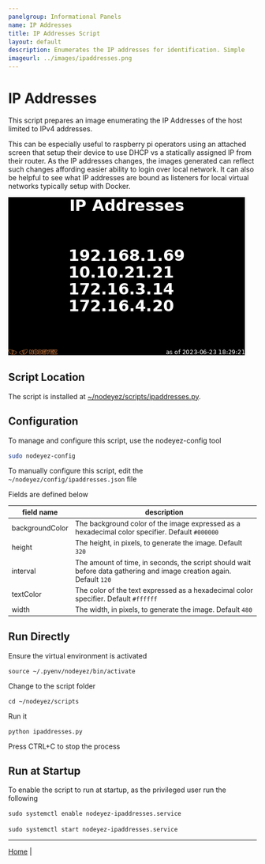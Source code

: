 ```yaml
---
panelgroup: Informational Panels
name: IP Addresses
title: IP Addresses Script
layout: default
description: Enumerates the IP addresses for identification. Simple
imageurl: ../images/ipaddresses.png
---
```


# IP Addresses

This script prepares an image enumerating the IP Addresses of the host
limited to IPv4 addresses.  

This can be especially useful to raspberry pi operators using an attached
screen that setup their device to use DHCP vs a statically assigned IP 
from their router. As the IP addresses changes, the images generated can 
reflect such changes affording easier ability to login over local network.
It can also be helpful to see what IP addresses are bound as listeners for
local virtual networks typically setup with Docker.

![sample image of ip addresses](../images/ipaddresses.png)

## Script Location

The script is installed at
[~/nodeyez/scripts/ipaddresses.py](../scripts/ipaddresses.py).

## Configuration

To manage and configure this script, use the nodeyez-config tool

```sh
sudo nodeyez-config
```

To manually configure this script, edit the `~/nodeyez/config/ipaddresses.json` file

Fields are defined below

| field name | description |
| --- | --- |
| backgroundColor | The background color of the image expressed as a hexadecimal color specifier. Default `#000000` |
| height | The height, in pixels, to generate the image. Default `320` |
| interval | The amount of time, in seconds, the script should wait before data gathering and image creation again. Default `120` |
| textColor | The color of the text expressed as a hexadecimal color specifier. Default `#ffffff` | 
| width | The width, in pixels, to generate the image. Default `480` |

## Run Directly

Ensure the virtual environment is activated
```shell
source ~/.pyenv/nodeyez/bin/activate
```

Change to the script folder
```shell
cd ~/nodeyez/scripts
```

Run it
```shell
python ipaddresses.py
```

Press CTRL+C to stop the process

## Run at Startup

To enable the script to run at startup, as the privileged user run the following

```shell
sudo systemctl enable nodeyez-ipaddresses.service

sudo systemctl start nodeyez-ipaddresses.service
```

---

[Home](../) | 